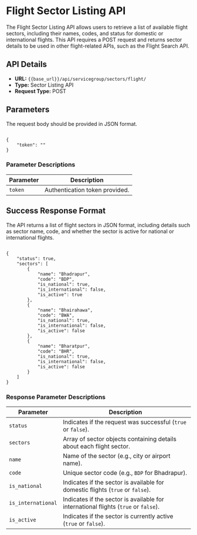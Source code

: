 # Flight Sector Listing API

The Flight Sector Listing API allows users to retrieve a list of available flight sectors, including their names, codes, and status for domestic or international flights. This API requires a POST request and returns sector details to be used in other flight-related APIs, such as the Flight Search API.

## API Details

- **URL:** `{{base_url}}/api/servicegroup/sectors/flight/`
- **Type:** Sector Listing API
- **Request Type:** POST

## Parameters

The request body should be provided in JSON format.

<pre><code class="json">
{
    "token": "<provided_token>"
}
</code></pre>

### Parameter Descriptions

| Parameter | Description |
|-----------|-------------|
| `token` | Authentication token provided. |

## Success Response Format

The API returns a list of flight sectors in JSON format, including details such as sector name, code, and whether the sector is active for national or international flights.

<pre><code class="json">
{
    "status": true,
    "sectors": [
        {
            "name": "Bhadrapur",
            "code": "BDP",
            "is_national": true,
            "is_international": false,
            "is_active": true
        },
        {
            "name": "Bhairahawa",
            "code": "BWA",
            "is_national": true,
            "is_international": false,
            "is_active": false
        },
        {
            "name": "Bharatpur",
            "code": "BHR",
            "is_national": true,
            "is_international": false,
            "is_active": false
        }
    ]
}
</code></pre>

### Response Parameter Descriptions

| Parameter | Description |
|-----------|-------------|
| `status` | Indicates if the request was successful (`true` or `false`). |
| `sectors` | Array of sector objects containing details about each flight sector. |
| `name` | Name of the sector (e.g., city or airport name). |
| `code` | Unique sector code (e.g., `BDP` for Bhadrapur). |
| `is_national` | Indicates if the sector is available for domestic flights (`true` or `false`). |
| `is_international` | Indicates if the sector is available for international flights (`true` or `false`). |
| `is_active` | Indicates if the sector is currently active (`true` or `false`). |

